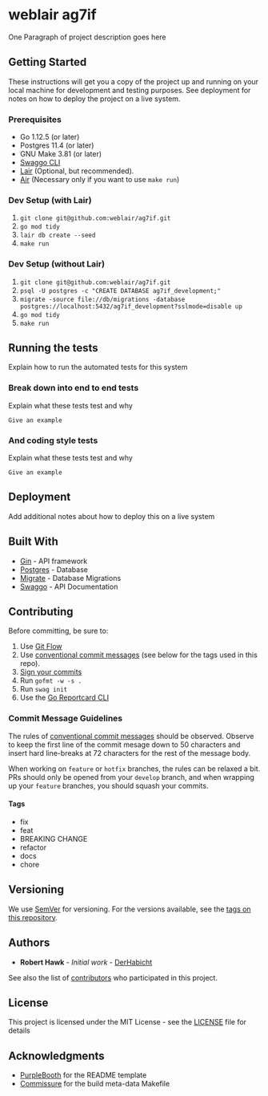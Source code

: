 # weblair ag7if

One Paragraph of project description goes here

## Getting Started

These instructions will get you a copy of the project up and running on your local machine for development and testing 
purposes. See deployment for notes on how to deploy the project on a live system.

### Prerequisites

  - Go 1.12.5 (or later)
  - Postgres 11.4 (or later)
  - GNU Make 3.81 (or later)
  - [Swaggo CLI](https://github.com/swaggo/swag)
  - [Lair](https://github.com/weblair/lair.git) (Optional, but recommended).
  - [Air](https://github.com/cosmtrek/air) (Necessary only if you want to use `make run`)

### Dev Setup (with Lair)

  1. `git clone git@github.com:weblair/ag7if.git`
  2. `go mod tidy`
  3. `lair db create --seed`
  4. `make run`

### Dev Setup (without Lair)

  1. `git clone git@github.com:weblair/ag7if.git`
  2. `psql -U postgres -c "CREATE DATABASE ag7if_development;"`
  3. `migrate -source file://db/migrations -database postgres://localhost:5432/ag7if_development?sslmode=disable up`
  4. `go mod tidy`
  5. `make run`

## Running the tests

Explain how to run the automated tests for this system

### Break down into end to end tests

Explain what these tests test and why

```
Give an example
```

### And coding style tests

Explain what these tests test and why

```
Give an example
```

## Deployment

Add additional notes about how to deploy this on a live system

## Built With

  - [Gin](https://gin-gonic.com) - API framework
  - [Postgres](https://postgresql.org) - Database
  - [Migrate](https://github.com/golang-migrate/migrate) - Database Migrations
  - [Swaggo](https://github.com/swaggo/swag) - API Documentation

## Contributing

Before committing, be sure to:
  1. Use [Git Flow](https://www.atlassian.com/git/tutorials/comparing-workflows/gitflow-workflow)
  2. Use [conventional commit messages](https://www.conventionalcommits.org/en/v1.0.0-beta.2/) 
     (see below for the tags used in this repo).
  3. [Sign your commits](https://git-scm.com/book/ms/v2/Git-Tools-Signing-Your-Work)
  4. Run `gofmt -w -s .`
  5. Run `swag init`
  6. Use the [Go Reportcard CLI](https://github.com/gojp/goreportcard)

### Commit Message Guidelines

The rules of [conventional commit messages](https://www.conventionalcommits.org/en/v1.0.0-beta.2/) should be observed.
Observe to keep the first line of the commit mesage down to 50 characters and insert hard line-breaks at 72 characters
for the rest of the message body.

When working on `feature` or `hotfix` branches, the rules can be relaxed a bit. PRs should only be opened from your 
`develop` branch, and when wrapping up your `feature` branches, you should squash your commits.

#### Tags
  - fix
  - feat
  - BREAKING CHANGE
  - refactor
  - docs
  - chore

## Versioning

We use [SemVer](http://semver.org/) for versioning. For the versions available, see the 
[tags on this repository](https://github.com/your/project/tags). 

## Authors

  - **Robert Hawk** - *Initial work* - [DerHabicht](https://github.com/DerHabicht)

See also the list of [contributors](https://github.com/weblair/ag7if/contributors) who participated in this project.

## License

This project is licensed under the MIT License - see the [LICENSE](LICENSE) file for details

## Acknowledgments

  - [PurpleBooth](https://github.com/PurpleBooth) for the README template
  - [Commissure](https://github.com/commissure) for the build meta-data Makefile

